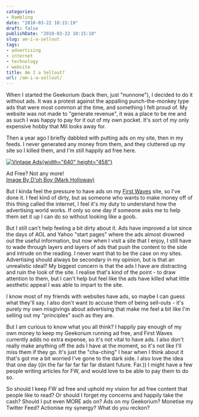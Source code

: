 ```yaml
---
categories:
- Rambling
date: "2010-03-22 10:15:19"
draft: false
publishDate: "2010-03-22 10:15:19"
slug: am-i-a-sellout
tags:
- advertising
- internet
- technology
- website
title: Am I a Sellout?
url: /am-i-a-sellout/
---
```

When I started the Geekorium (back then, just "nunnone"), I decided to
do it without ads. It was a protest against the appalling
punch-the-monkey type ads that were most common at the time, and
something I felt proud of. My website was not made to "generate
revenue", it was a place to be me and as such I was happy to pay for it
out of my own pocket. It's sort of my only expensive hobby that Mil
looks away for.

Then a year ago I briefly dabbled with putting ads on my site, then in
my feeds. I never generated any money from them, and they cluttered up
my site so I killed them, and I'm still happily ad free here.

[![Vintage
Ads](//farm4.staticflickr.com/3601/3647680293_461f96e9cf_z.jpg?zz=1){width="640"
height="458"}](//www.flickr.com/photos/us_army_rolling_along/3647680293/ "Vintage Ads by D'oh Boy (Mark Holloway), on Flickr")

Ad Free? Not any more!\
[Image By D'oh Boy (Mark
Holloway)](//www.flickr.com/photos/us_army_rolling_along/)

But I kinda feel the pressure to have ads on my [First
Waves](//the.geekorium.com.au/read/google-wave/) site, so I've done it.
I feel kind of dirty, but as someone who wants to make money off of this
thing called the internet, I feel it's my duty to understand how the
advertising world works. If only so one day if someone asks me to help
them set it up I can do so without looking like a goob.

But I still can't help feeling a bit dirty about it. Ads have improved a
lot since the days of AOL and Yahoo "start pages" where the ads almost
drowned out the useful information, but now when I visit a site that I
enjoy, I still have to wade through layers and layers of ads that push
the content to the side and intrude on the reading. I never want that to
be the case on my sites. Advertising should always be secondary in my
opinion, but is that an unrealistic ideal? My biggest concern is that
the ads I have are distracting and ruin the look of the site. I realise
that's kind of the point - to draw attention to them, but I can't help
but feel like the ads have killed what little aesthetic appeal I was
able to impart to the site.

I know most of my friends with websites have ads, so maybe I can guess
what they'll say. I also don't want to accuse them of being sell-outs -
it's purely my own misgivings about advertising that make me feel a bit
like I'm selling out my "principles" such as they are.

But I am curious to know what you all think? I happily pay enough of my
own money to keep my Geekorium running ad free, and First Waves
currently adds no extra expense, so it's not vital to have ads. I also
don't really make anything off the ads I have at the moment, so it's not
like I'll miss them if they go. It's just the "cha-ching" I hear when I
think about it that's got me a bit worried I've gone to the dark side. I
also love the idea that one day ((in the far far far far far distant
future. Far.)) I might have a few people writing articles for FW, and
would love to be able to pay them to do so.

So should I keep FW ad free and uphold my vision for ad free content
that people like to read? Or should I forget my concerns and happily
take the cash? Should I put even MORE ads on? Ads on my Geekorium?
Monetise my Twitter Feed? Actionise my synergy? What do you reckon?